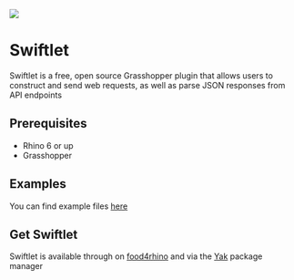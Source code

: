 ![](https://github.com/enmerk4r/Swiftlet/blob/main/Assets/Logo/Logo_Readme.png)

# Swiftlet
Swiftlet is a free, open source Grasshopper plugin that allows users to construct and send web requests, as well as parse JSON responses from API endpoints

## Prerequisites
* Rhino 6 or up
* Grasshopper

## Examples
You can find example files [here](https://github.com/enmerk4r/Swiftlet/tree/main/Examples)

## Get Swiftlet
Swiftlet is available through on [food4rhino](https://www.food4rhino.com/en/app/swiftlet) and via the [Yak](https://developer.rhino3d.com/guides/yak/what-is-yak/) package manager
